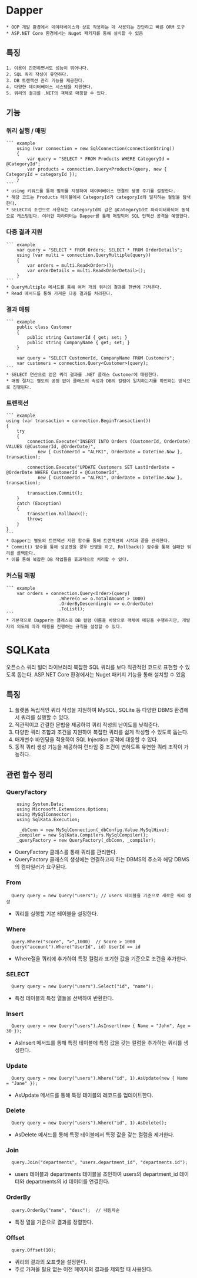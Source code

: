 # Dapper
    * OOP 개발 환경에서 데이터베이스와 상호 작용하는 데 사용되는 간단하고 빠른 ORM 도구
    * ASP.NET Core 환경에서는 Nuget 패키지를 통해 설치할 수 있음

## 특징
    1. 이용이 간편하면서도 성능이 뛰어나다.
    2. SQL 쿼리 작성이 유연하다.
    3. DB 트랜잭션 관리 기능을 제공한다.
    4. 다양한 데이터베이스 시스템을 지원한다.
    5. 쿼리의 결과를 .NET의 객체로 매핑할 수 있다.

## 기능

### 쿼리 실행 / 매핑
    ``` example
        using (var connection = new SqlConnection(connectionString))
        {
            var query = "SELECT * FROM Products WHERE CategoryId = @CategoryId";
            var products = connection.Query<Product>(query, new { CategoryId = categoryId });
        }     
    ```
    * using 키워드를 통해 범위를 지정하여 데이터베이스 연결의 생명 주기를 설정한다.
    * 해당 코드는 Products 테이블에서 CategoryId가 categoryId와 일치하는 컬럼을 탐색한다.
    * SELECT의 조건으로 사용되는 CategoryId의 값은 @CategoryId로 파라미터화되어 동적으로 캐스팅된다. 이러한 파라미터는 Dapper를 통해 매핑되어 SQL 인젝션 공격을 예방한다.

### 다중 결과 지원
    ``` example
        var query = "SELECT * FROM Orders; SELECT * FROM OrderDetails";
        using (var multi = connection.QueryMultiple(query))
        {
            var orders = multi.Read<Order>();
            var orderDetails = multi.Read<OrderDetail>();
        }
    ```
    * QueryMultiple 메서드를 통해 여러 개의 쿼리의 결과를 한번에 가져온다.
    * Read 메서드를 통해 가져온 다중 결과를 처리한다.

### 결과 매핑
    ``` example
        public class Customer
        {
            public string CustomerId { get; set; }
            public string CompanyName { get; set; }
        }

        var query = "SELECT CustomerId, CompanyName FROM Customers";
        var customers = connection.Query<Customer>(query);
    ```
    * SELECT 연산으로 얻은 쿼리 결과를 .NET 클래스 Customer에 매핑한다.
    * 매핑 절차는 별도의 공정 없이 클래스의 속성과 DB의 컬럼이 일치하는지를 확인하는 방식으로 진행된다.

### 트랜잭션
    ``` example
    using (var transaction = connection.BeginTransaction())
    {
        try
        {
            connection.Execute("INSERT INTO Orders (CustomerId, OrderDate) VALUES (@CustomerId, @OrderDate)",
                new { CustomerId = "ALFKI", OrderDate = DateTime.Now }, transaction);

            connection.Execute("UPDATE Customers SET LastOrderDate = @OrderDate WHERE CustomerId = @CustomerId",
                new { CustomerId = "ALFKI", OrderDate = DateTime.Now }, transaction);

            transaction.Commit();
        }
        catch (Exception)
        {
            transaction.Rollback();
            throw;
        }
    }
    ``` 
    * Dapper는 별도의 트랜잭션 지원 함수를 통해 트랜잭션의 시작과 끝을 관리한다.
    * Commit() 함수를 통해 성공했을 경우 반영을 하고, Rollback() 함수를 통해 실패한 쿼리를 롤백한다.
    * 이를 통해 복잡한 DB 작업들을 효과적으로 처리할 수 있다.

### 커스텀 매핑
    ``` example
        var orders = connection.Query<Order>(query)
                        .Where(o => o.TotalAmount > 1000)
                        .OrderByDescending(o => o.OrderDate)
                        .ToList();
    ```
    * 기본적으로 Dapper는 클래스와 DB 컬럼 이름을 바탕으로 객체에 매핑을 수행하지만, 개발자의 의도에 따라 매핑을 진행하는 규칙을 설정할 수 있다.
    

# SQLKata
  오픈소스 쿼리 빌더 라이브러리
  복잡한 SQL 쿼리를 보다 직관적인 코드로 표현할 수 있도록 돕는다.
  ASP.NET Core 환경에서는 Nuget 패키지 기능을 통해 설치할 수 있음

## 특징
  1. 플랫폼 독립적인 쿼리 작성을 지원하여 MySQL, SQLite 등 다양한 DBMS 환경에서 쿼리를 실행할 수 있다.
  2. 직관적이고 간결한 문법을 제공하여 쿼리 작성의 난이도를 낮춰준다.
  3. 다양한 쿼리 조합과 조건을 지원하여 복잡한 쿼리를 쉽게 작성할 수 있도록 돕는다.
  4. 매개변수 바인딩을 적용하여 SQL Injection 공격에 대응할 수 있다.
  5. 동적 쿼리 생성 기능을 제공하여 런타임 중 조건이 변하도록 유연한 쿼리 조작이 가능하다.
  

## 관련 함수 정리
### QueryFactory 
``` example
    using System.Data;
    using Microsoft.Extensions.Options;
    using MySqlConnector;
    using SqlKata.Execution;

     _dbConn = new MySqlConnection(_dbConfig.Value.MySqlHive);
    _compiler = new SqlKata.Compilers.MySqlCompiler();
    _queryFactory = new QueryFactory(_dbConn, _compiler);
```
  - QueryFactory 클래스를 통해 쿼리를 관리한다.
  - QueryFactory 클래스의 생성에는 연결하고자 하는 DBMS의 주소와 해당 DBMS의 컴파일러가 요구된다.

### From
  ``` example
    Query query = new Query("users"); // users 테이블을 기준으로 새로운 쿼리 생성
  ```
  - 쿼리를 실행할 기본 테이블을 설정한다.
### Where
  ``` example
    query.Where("score", ">",1000)  // Score > 1000
    Query("account").Where("UserId", id) UserId == id
  ```
  - Where절을 쿼리에 추가하여 특정 컬럼과 표기한 값을 기준으로 조건을 추가한다.

### SELECT
  ``` example
    Query query = new Query("users").Select("id", "name");
  ```
  - 특정 테이블의 특정 열들을 선택하여 반환한다.

### Insert
  ``` example
    Query query = new Query("users").AsInsert(new { Name = "John", Age = 30 });
  ```
  - AsInsert 메서드를 통해 특정 테이블에 특정 값을 갖는 컬럼을 추가하는 쿼리를 생성한다.

### Update
  ``` example
    Query query = new Query("users").Where("id", 1).AsUpdate(new { Name = "Jane" });
  ```
  - AsUpdate 메서드를 통해 특정 테이블의 레코드를 업데이트한다.

### Delete
  ``` example
    Query query = new Query("users").Where("id", 1).AsDelete();
  ```
  - AsDelete 메서드를 통해 특정 테이블에서 특정 값을 갖는 컬럼을 제거한다.

### Join
  ``` example
    query.Join("departments", "users.department_id", "departments.id");
  ```
  - users 테이블과 departments 테이블을 조인하여 users의 department_id 데이터와 departments의 id 데이터를 연결한다.

### OrderBy
  ``` example
    query.OrderBy("name", "desc");  // 내림차순
  ```
  - 특정 열을 기준으로 결과를 정렬한다.

### Offset
  ``` example
    query.Offset(10);
  ```
  - 쿼리의 결과의 오프셋을 설정한다.
  - 주로 가져올 필요 없는 이전 페이지의 결과를 제외할 때 사용된다.


